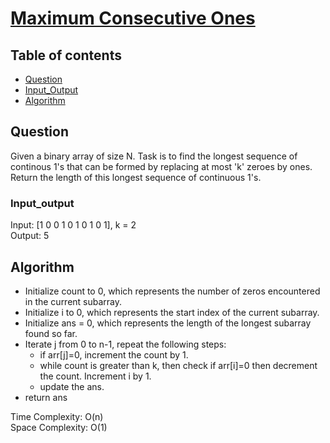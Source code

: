 # [Maximum Consecutive Ones](https://www.codingninjas.com/codestudio/problems/maximum-consecutive-ones_8230736?challengeSlug=striver-sde-challenge&leftPanelTab=1)

## Table of contents

- [Question](#question)
- [Input_Output](#input_output)
- [Algorithm](#algorithm)

## Question
Given a binary array of size N. Task is to find the longest sequence of continous 1's that can be formed by replacing at most 'k' zeroes by ones. Return the length of this longest sequence of continuous 1's.

### Input_output
Input: [1 0 0 1 0 1 0 1 0 1], k = 2 </br>
Output: 5

## Algorithm
- Initialize count to 0, which represents the number of zeros encountered in the current subarray.
- Initialize i to 0, which represents the start index of the current subarray.
- Initialize ans = 0, which represents the length of the longest subarray found so far.
- Iterate j from 0 to n-1, repeat the following steps:
    - if arr[j]=0, increment the count by 1.
    - while count is greater than k, then check if arr[i]=0 then decrement the count. Increment i by 1.
    - update the ans.
- return ans

Time Complexity: O(n)</br>
Space Complexity: O(1)
